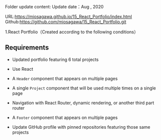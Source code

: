 Folder update content:
Update date：Aug , 2020

URL:https://miosagawa.github.io/15_React_Portfolio/index.html
Github:https://github.com/miosagawa/15_React_Portfolio.git

1.React Portfolio（Created according to the following conditions）

## Requirements

* Updated portfolio featuring 6 total projects

* Use React

* A `Header` component that appears on multiple pages

* A single `Project` component that will be used multiple times on a single page 

* Navigation with React Router, dynamic rendering, or another third part router

* A `Footer` component that appears on multiple pages

* Update GitHub profile with pinned repositories featuring those same projects
